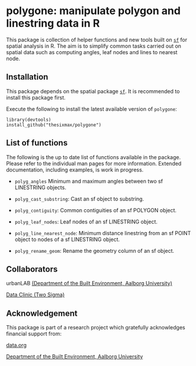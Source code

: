 # **polygone:** manipulate polygon and linestring data in R

This package is collection of helper functions and new tools built on [`sf`](https://github.com/r-spatial/sf) for spatial analysis in R. The aim is to simplify common tasks carried out on spatial data such as computing angles, leaf nodes and lines to nearest node.

## Installation

This package depends on the spatial package [`sf`](https://github.com/r-spatial/sf). It is recommended to install this package first.

Execute the following to install the latest available version of `polygone`:

    library(devtools)
    install_github("thesixmax/polygone")

## List of functions

The following is the up to date list of functions available in the package. Please refer to the individual man pages for more information. Extended documentation, including examples, is work in progress.

-   `polyg_angles` Minimum and maximum angles between two sf LINESTRING objects.

-   `polyg_cast_substring`: Cast an sf object to substring.

-   `polyg_contiguity`: Common contiguities of an sf POLYGON object.

-   `polyg_leaf_nodes`: Leaf nodes of an sf LINESTRING object.

-   `polyg_line_nearest_node`: Minimum distance linestring from an sf POINT object to nodes of a sf LINESTRING object.

-   `polyg_rename_geom`: Rename the geometry column of an sf object.

## Collaborators

urbanLAB [(Department of the Built Environment, Aalborg University)](https://www.en.build.aau.dk)

[Data Clinic (Two Sigma)](https://dataclinic.twosigma.com)

## Acknowledgement

This package is part of a research project which gratefully acknowledges financial support from:

[data.org](https://data.org)

[Department of the Built Environment, Aalborg University](https://www.en.build.aau.dk)
